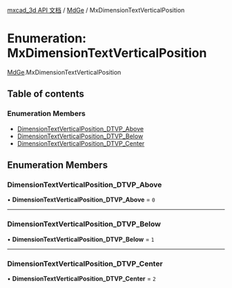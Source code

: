 [mxcad_3d API 文档](../README.md) / [MdGe](../modules/MdGe.md) / MxDimensionTextVerticalPosition

# Enumeration: MxDimensionTextVerticalPosition

[MdGe](../modules/MdGe.md).MxDimensionTextVerticalPosition

## Table of contents

### Enumeration Members

- [DimensionTextVerticalPosition\_DTVP\_Above](MdGe.MxDimensionTextVerticalPosition.md#dimensiontextverticalposition_dtvp_above)
- [DimensionTextVerticalPosition\_DTVP\_Below](MdGe.MxDimensionTextVerticalPosition.md#dimensiontextverticalposition_dtvp_below)
- [DimensionTextVerticalPosition\_DTVP\_Center](MdGe.MxDimensionTextVerticalPosition.md#dimensiontextverticalposition_dtvp_center)

## Enumeration Members

### DimensionTextVerticalPosition\_DTVP\_Above

• **DimensionTextVerticalPosition\_DTVP\_Above** = ``0``

___

### DimensionTextVerticalPosition\_DTVP\_Below

• **DimensionTextVerticalPosition\_DTVP\_Below** = ``1``

___

### DimensionTextVerticalPosition\_DTVP\_Center

• **DimensionTextVerticalPosition\_DTVP\_Center** = ``2``
